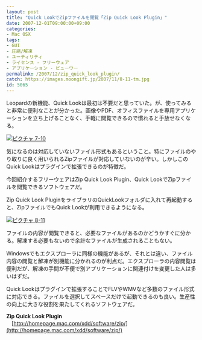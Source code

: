 ```yaml
---
layout: post
title: "Quick LookでZipファイルを閲覧「Zip Quick Look Plugin」"
date: 2007-12-01T09:00:00+09:00
categories:
- Mac OSX
tags: 
- GUI
- 圧縮/解凍
- ユーティリティ
- ライセンス - フリーウェア
- アプリケーション - ビューワー
permalink: /2007/12/zip_quick_look_plugin/
catch: https://images.moongift.jp/2007/11/8-11-tm.jpg
id: 5065
---
```

Leopardの新機能、Quick Lookは最初は不要だと思っていた。が、使ってみると非常に便利なことが分かった。画像やPDF、オフィスファイルを専用アプリケーションを立ち上げることなく、手軽に閲覧できるので慣れると手放せなくなる。   
  
[![ピクチャ 7-10](https://images.moongift.jp/2007/11/7-10-tm.jpg)](https://images.moongift.jp/2007/11/7-10.png)  
  
気になるのは対応していないファイル形式もあるということ。特にファイルのやり取りに良く用いられるZipファイルが対応していないのが辛い。しかしこのQuick Lookはプラグインで拡張できるのが特徴だ。   
  
今回紹介するフリーウェアはZip Quick Look Plugin、Quick LookでZipファイルを閲覧できるソフトウェアだ。   
<!--more-->  
Zip Quick Look PluginをライブラリのQuickLookフォルダに入れて再起動すると、ZipファイルでもQuick Lookが利用できるようになる。   
  
[![ピクチャ 8-11](https://images.moongift.jp/2007/11/8-11-tm.jpg)](https://images.moongift.jp/2007/11/8-11.png)  
  
ファイルの内容が閲覧できると、必要なファイルがあるのかどうかすぐに分かる。解凍する必要もないので余計なファイルが生成されることもない。   
  
Windowsでもエクスプローラに同様の機能があるが、それとは違い、ファイル内容の閲覧と解凍が別機能に分かれるのが利点だ。エクスプローラの内容閲覧は便利だが、解凍の手間が不便で別アプリケーションに関連付けを変更した人は多いはずだ。   
  
Quick Lookはプラグインで拡張することでFLVやWMVなど多数のファイル形式に対応できる。ファイルを選択してスペースだけで起動できるのも良い。生産性の向上に大きな役割を果たしてくれるソフトウェアだ。   
  
**Zip Quick Look Plugin**  
　[http://homepage.mac.com/xdd/software/zip/](http://homepage.mac.com/xdd/software/zip/)

